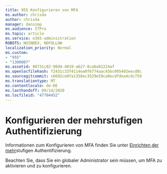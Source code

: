 ```yaml
---
title: 955 Konfigurieren von MFA
ms.author: chrisda
author: chrisda
manager: dansimp
ms.audience: ITPro
ms.topic: article
ms.service: o365-administration
ROBOTS: NOINDEX, NOFOLLOW
localization_priority: Normal
ms.custom:
- "955"
- "1300007"
ms.assetid: 88731c82-90d4-4019-a627-8ca6a82224af
ms.openlocfilehash: f2431c33f4114ea0f6774aac45bc095402eecd8c
ms.sourcegitcommit: c6692ce0fa1358ec3529e59ca0ecdfdea4cdc759
ms.translationtype: MT
ms.contentlocale: de-DE
ms.lasthandoff: 09/14/2020
ms.locfileid: "47704452"
---
```

# <a name="configure-multi-factor-authentication"></a>Konfigurieren der mehrstufigen Authentifizierung

Informationen zum Konfigurieren von MFA finden Sie unter [Einrichten der mehr](https://docs.microsoft.com/microsoft-365/admin/security-and-compliance/set-up-multi-factor-authentication)stufigen Authentifizierung.

Beachten Sie, dass Sie ein globaler Administrator sein müssen, um MFA zu aktivieren und zu konfigurieren.
